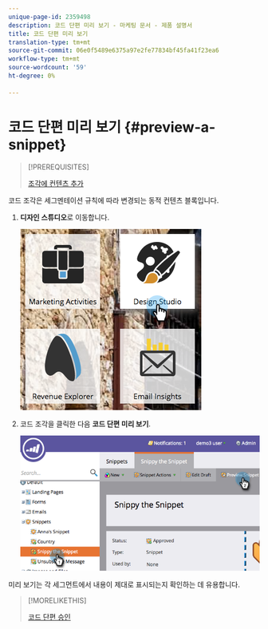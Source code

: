 ```yaml
---
unique-page-id: 2359498
description: 코드 단편 미리 보기 - 마케팅 문서 - 제품 설명서
title: 코드 단편 미리 보기
translation-type: tm+mt
source-git-commit: 06e0f5489e6375a97e2fe77834bf45fa41f23ea6
workflow-type: tm+mt
source-wordcount: '59'
ht-degree: 0%

---
```



# 코드 단편 미리 보기 {#preview-a-snippet}

>[!PREREQUISITES]
>
>[조각에 컨텐츠 추가](/help/marketo/product-docs/personalization/segmentation-and-snippets/snippets/add-content-to-a-snippet.md)

코드 조각은 세그멘테이션 규칙에 따라 변경되는 동적 컨텐츠 블록입니다.

1. **디자인 스튜디오**&#x200B;로 이동합니다.

   ![](assets/designstudio-3.png)

1. 코드 조각을 클릭한 다음 **코드 단편 미리 보기**.

   ![](assets/image2014-9-16-9-3a48-3a32.png)

미리 보기는 각 세그먼트에서 내용이 제대로 표시되는지 확인하는 데 유용합니다.

>[!MORELIKETHIS]
>
>[코드 단편 승인](/help/marketo/product-docs/personalization/segmentation-and-snippets/snippets/approve-a-snippet.md)
